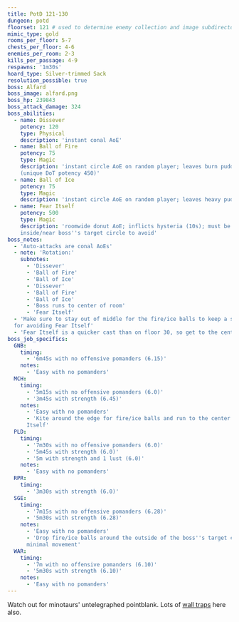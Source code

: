 ```yaml
---
title: PotD 121-130
dungeon: potd
floorset: 121 # used to determine enemy collection and image subdirectory
mimic_type: gold
rooms_per_floor: 5-7
chests_per_floor: 4-6
enemies_per_room: 2-3
kills_per_passage: 4-9
respawns: '1m30s'
hoard_type: Silver-trimmed Sack
resolution_possible: true
boss: Alfard
boss_image: alfard.png
boss_hp: 239843
boss_attack_damage: 324
boss_abilities:
  - name: Dissever
    potency: 120
    type: Physical
    description: 'instant conal AoE'
  - name: Ball of Fire
    potency: 75
    type: Magic
    description: 'instant circle AoE on random player; leaves burn puddle
    (unique DoT potency 450)'
  - name: Ball of Ice
    potency: 75
    type: Magic
    description: 'instant circle AoE on random player; leaves heavy puddle'
  - name: Fear Itself
    potency: 500
    type: Magic
    description: 'roomwide donut AoE; inflicts hysteria (10s); must be
    inside/near boss''s target circle to avoid'
boss_notes:
  - 'Auto-attacks are conal AoEs'
  - note: 'Rotation:'
    subnotes:
      - 'Dissever'
      - 'Ball of Fire'
      - 'Ball of Ice'
      - 'Dissever'
      - 'Ball of Fire'
      - 'Ball of Ice'
      - 'Boss runs to center of room'
      - 'Fear Itself'
  - 'Make sure to stay out of middle for the fire/ice balls to keep a safe spot
  for avoiding Fear Itself'
  - 'Fear Itself is a quicker cast than on floor 30, so get to the center fast'
boss_job_specifics:
  GNB:
    timing:
      - '6m45s with no offensive pomanders (6.15)'
    notes:
      - 'Easy with no pomanders'
  MCH:
    timing:
      - '5m15s with no offensive pomanders (6.0)'
      - '3m45s with strength (6.45)'
    notes:
      - 'Easy with no pomanders'
      - 'Kite around the edge for fire/ice balls and run to the center for Fear
      Itself'
  PLD:
    timing:
      - '7m30s with no offensive pomanders (6.0)'
      - '5m45s with strength (6.0)'
      - '5m with strength and 1 lust (6.0)'
    notes:
      - 'Easy with no pomanders'
  RPR:
    timing:
      - '3m30s with strength (6.0)'
  SGE:
    timing:
      - '7m15s with no offensive pomanders (6.28)'
      - '5m30s with strength (6.28)'
    notes:
      - 'Easy with no pomanders'
      - 'Drop fire/ice balls around the outside of the boss''s target circle for
      minimal movement'
  WAR:
    timing:
      - '7m with no offensive pomanders (6.10)'
      - '5m30s with strength (6.10)'
    notes:
      - 'Easy with no pomanders'
---
```


Watch out for minotaurs' untelegraphed pointblank. Lots of
[wall traps](/wall_traps.html#potd-111-129) here also.
